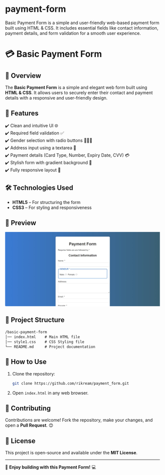 # payment-form
Basic Payment Form is a simple and user-friendly web-based payment form built using HTML &amp; CSS. It includes essential fields like contact information, payment details, and form validation for a smooth user experience.

# 💳 Basic Payment Form

## 🌟 Overview
The **Basic Payment Form** is a simple and elegant web form built using **HTML & CSS**. It allows users to securely enter their contact and payment details with a responsive and user-friendly design.

## 🚀 Features
✔️ Clean and intuitive UI 🌐  
✔️ Required field validation ✅  
✔️ Gender selection with radio buttons 👨‍👩‍👦  
✔️ Address input using a textarea 🏡  
✔️ Payment details (Card Type, Number, Expiry Date, CVV) 💳  
✔️ Stylish form with gradient background 🎨  
✔️ Fully responsive layout 📱  

## 🛠️ Technologies Used
- **HTML5** – For structuring the form
- **CSS3** – For styling and responsiveness

## 📸 Preview
![Payment Form Preview](screenshot.jpg)


## 📂 Project Structure
```
/basic-payment-form
│── index.html    # Main HTML file
│── style1.css    # CSS Styling file
└── README.md     # Project documentation
```

## 🔧 How to Use
1. Clone the repository:
   ```sh
   git clone https://github.com/rikream/payment_form.git
   ```
2. Open `index.html` in any web browser.

## 🤝 Contributing
Contributions are welcome! Fork the repository, make your changes, and open a **Pull Request**. 😊

## 📜 License
This project is open-source and available under the **MIT License**.

---
🌟 **Enjoy building with this Payment Form!** 💻


